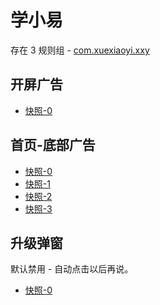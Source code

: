 # 学小易

存在 3 规则组 - [com.xuexiaoyi.xxy](/src/apps/com.xuexiaoyi.xxy.ts)

## 开屏广告

- [快照-0](https://i.gkd.li/import/12895001)

## 首页-底部广告

- [快照-0](https://i.gkd.li/import/13068836)
- [快照-1](https://i.gkd.li/import/13068811)
- [快照-2](https://i.gkd.li/import/13202990)
- [快照-3](https://i.gkd.li/import/13068819)

## 升级弹窗

默认禁用 - 自动点击以后再说。

- [快照-0](https://i.gkd.li/import/13203105)
